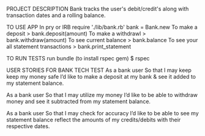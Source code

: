 PROJECT DESCRIPTION
  Bank tracks the user's debit/credit's along with transaction dates and a rolling balance.

TO USE APP
  In pry or IRB require './lib/bank.rb'
  bank = Bank.new
    To make a deposit > bank.deposit(amount)
    To make a withdrawl > bank.withdraw(amount)
    To see current balance > bank.balance
    To see your all statement transactions > bank.print_statement

TO RUN TESTS
  run bundle (to install rspec gem)
  $ rspec

USER STORIES FOR BANK TECH TEST
  As a bank user
  So that I may keep keep my money safe
  I’d like to make a deposit at my bank & see it added to my statement balance.

  As a bank user
  So that I may utilize my money
  I’d like to be able to withdraw money and see it subtracted from my statement balance.

  As a bank user
  So that I may check for accuracy
  I’d like to be able to see my statement balance reflect the amounts of my credits/debits with their respective dates.

